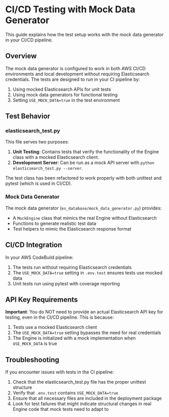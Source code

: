 # CI/CD Testing with Mock Data Generator

This guide explains how the test setup works with the mock data generator in your CI/CD pipeline.

## Overview

The mock data generator is configured to work in both AWS CI/CD environments and local development without requiring Elasticsearch credentials. The tests are designed to run in your CI pipeline by:

1. Using mocked Elasticsearch APIs for unit tests
2. Using mock data generators for functional testing
3. Setting `USE_MOCK_DATA=true` in the test environment

## Test Behavior

### elasticsearch_test.py

This file serves two purposes:

1. **Unit Testing**: Contains tests that verify the functionality of the Engine class with a mocked Elasticsearch client.
2. **Development Server**: Can be run as a mock API server with `python elasticsearch_test.py --server`.

The test class has been refactored to work properly with both unittest and pytest (which is used in CI/CD).

### Mock Data Generator

The mock data generator (`es_database/mock_data_generator.py`) provides:

- A `MockEngine` class that mimics the real Engine without Elasticsearch
- Functions to generate realistic test data
- Test helpers to mimic the Elasticsearch response format

## CI/CD Integration

In your AWS CodeBuild pipeline:

1. The tests run without requiring Elasticsearch credentials
2. The `USE_MOCK_DATA=true` setting in `.env.test` ensures tests use mocked data
3. Unit tests run using pytest with coverage reporting

## API Key Requirements

**Important**: You do NOT need to provide an actual Elasticsearch API key for testing, even in the CI/CD pipeline. This is because:

1. Tests use a mocked Elasticsearch client
2. The `USE_MOCK_DATA=true` setting bypasses the need for real credentials
3. The Engine is initialized with a mock implementation when `USE_MOCK_DATA` is true

## Troubleshooting

If you encounter issues with tests in the CI pipeline:

1. Check that the elasticsearch_test.py file has the proper unittest structure
2. Verify that `.env.test` contains `USE_MOCK_DATA=true`
3. Ensure that all necessary files are included in the deployment package
4. Look for test failures that might indicate structural changes in real Engine code that mock tests need to adapt to 